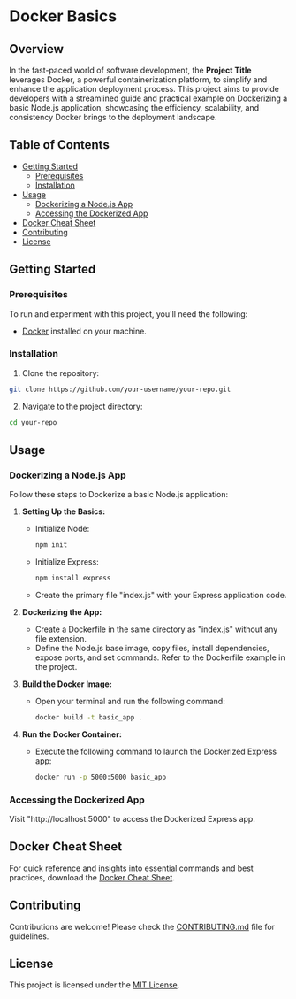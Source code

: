 
# Docker Basics

## Overview

In the fast-paced world of software development, the **Project Title** leverages Docker, a powerful containerization platform, to simplify and enhance the application deployment process. This project aims to provide developers with a streamlined guide and practical example on Dockerizing a basic Node.js application, showcasing the efficiency, scalability, and consistency Docker brings to the deployment landscape.

## Table of Contents

- [Getting Started](#getting-started)
  - [Prerequisites](#prerequisites)
  - [Installation](#installation)
- [Usage](#usage)
  - [Dockerizing a Node.js App](#dockerizing-a-nodejs-app)
  - [Accessing the Dockerized App](#accessing-the-dockerized-app)
- [Docker Cheat Sheet](#docker-cheat-sheet)
- [Contributing](#contributing)
- [License](#license)

## Getting Started

### Prerequisites

To run and experiment with this project, you'll need the following:

- [Docker](https://www.docker.com/get-started) installed on your machine.

### Installation

1. Clone the repository:

```bash
git clone https://github.com/your-username/your-repo.git
```

2. Navigate to the project directory:

```bash
cd your-repo
```

## Usage

### Dockerizing a Node.js App

Follow these steps to Dockerize a basic Node.js application:

1. **Setting Up the Basics:**
   - Initialize Node:
     ```bash
     npm init
     ```
   - Initialize Express:
     ```bash
     npm install express
     ```
   - Create the primary file "index.js" with your Express application code.

2. **Dockerizing the App:**
   - Create a Dockerfile in the same directory as "index.js" without any file extension.
   - Define the Node.js base image, copy files, install dependencies, expose ports, and set commands. Refer to the Dockerfile example in the project.

3. **Build the Docker Image:**
   - Open your terminal and run the following command:
     ```bash
     docker build -t basic_app .
     ```

4. **Run the Docker Container:**
   - Execute the following command to launch the Dockerized Express app:
     ```bash
     docker run -p 5000:5000 basic_app
     ```

### Accessing the Dockerized App

Visit "http://localhost:5000" to access the Dockerized Express app.

## Docker Cheat Sheet

For quick reference and insights into essential commands and best practices, download the [Docker Cheat Sheet](link-to-cheat-sheet).

## Contributing

Contributions are welcome! Please check the [CONTRIBUTING.md](CONTRIBUTING.md) file for guidelines.

## License

This project is licensed under the [MIT License](LICENSE).
